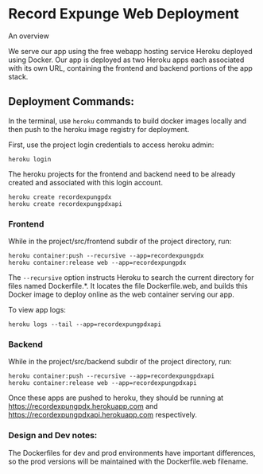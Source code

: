 Record Expunge Web Deployment
=============================

An overview

We serve our app using the free webapp hosting service Heroku deployed using Docker.
Our app is deployed as two Heroku apps each associated with its own URL, containing the frontend and backend portions of the app stack.



Deployment Commands:
---------
In the terminal, use `heroku` commands to build docker images locally and then push to the heroku image registry for deployment.

First, use the project login credentials to access heroku admin:
```
heroku login
```

The heroku projects for the frontend and backend need to be already created and associated with this login account.


```
heroku create recordexpungpdx
heroku create recordexpungpdxapi
```

### Frontend

While in the project/src/frontend subdir of the project directory, run:

```
heroku container:push --recursive --app=recordexpungpdx
heroku container:release web --app=recordexpungpdx
```

The `--recursive` option instructs Heroku to search the current directory for files named Dockerfile.\*. It locates the file Dockerfile.web, and builds this Docker image to deploy online as the web container serving our app.

To view app logs:

```
heroku logs --tail --app=recordexpungpdxapi
```

### Backend

While in the project/src/backend subdir of the project directory, run:

```
heroku container:push --recursive --app=recordexpungpdxapi
heroku container:release web --app=recordexpungpdxapi
```

Once these apps are pushed to heroku, they should be running at
https://recordexpungpdx.herokuapp.com and
https://recordexpungpdxapi.herokuapp.com respectively.

### Design and Dev notes:

The Dockerfiles for dev and prod environments have important differences, so the prod versions will be maintained with the Dockerfile.web filename.